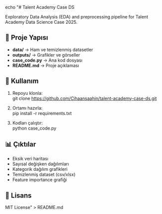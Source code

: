 echo "# Talent Academy Case DS  

Exploratory Data Analysis (EDA) and preprocessing pipeline for Talent Academy Data Science Case 2025.  

## 📂 Proje Yapısı  
- **data/** → Ham ve temizlenmiş datasetler  
- **outputs/** → Grafikler ve görseller  
- **case_code.py** → Ana kod dosyası  
- **README.md** → Proje açıklaması  

## 🚀 Kullanım  
1. Repoyu klonla:  
   git clone https://github.com/Cihaansaahin/talent-academy-case-ds.git  

2. Ortamı hazırla:  
   pip install -r requirements.txt  

3. Kodları çalıştır:  
   python case_code.py  

## 📊 Çıktılar  
- Eksik veri haritası  
- Sayısal değişken dağılımları  
- Kategorik dağılım grafikleri  
- Temizlenmiş dataset (csv/xlsx)  
- Feature importance grafiği  

## 📝 Lisans  
MIT License" > README.md
